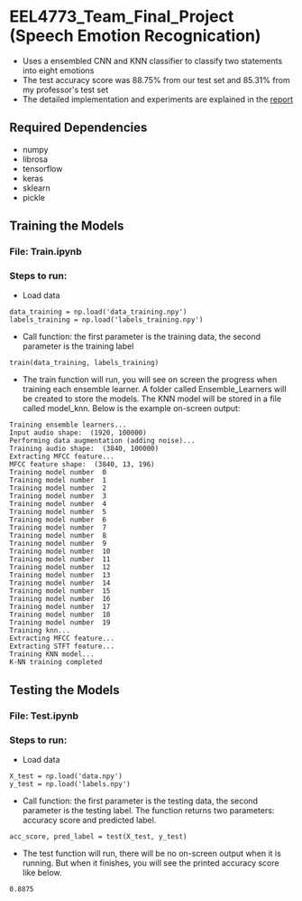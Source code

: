 # EEL4773_Team_Final_Project (Speech Emotion Recognication)

- Uses a ensembled CNN and KNN classifier to classify two statements into eight emotions
- The test accuracy score was 88.75% from our test set and 85.31% from my professor's test set
- The detailed implementation and experiments are explained in the [report](https://github.com/shida-yang/Speech-Emotion-Recognization/blob/main/Final%20Report.pdf)

## Required Dependencies
- numpy
- librosa
- tensorflow
- keras
- sklearn
- pickle

## Training the Models

### File: Train.ipynb
### Steps to run: 
- Load data
```
data_training = np.load('data_training.npy')
labels_training = np.load('labels_training.npy')
```
- Call function: the first parameter is the training data, the second parameter is the training label
```
train(data_training, labels_training)
```
- The train function will run, you will see on screen the progress when training each ensemble learner. A folder called Ensemble_Learners will be created to store the models. The KNN model will be stored in a file called model_knn. Below is the example on-screen output:
```
Training ensemble learners...
Input audio shape:  (1920, 100000)
Performing data augmentation (adding noise)...
Training audio shape:  (3840, 100000)
Extracting MFCC feature...
MFCC feature shape:  (3840, 13, 196)
Training model number  0
Training model number  1
Training model number  2
Training model number  3
Training model number  4
Training model number  5
Training model number  6
Training model number  7
Training model number  8
Training model number  9
Training model number  10
Training model number  11
Training model number  12
Training model number  13
Training model number  14
Training model number  15
Training model number  16
Training model number  17
Training model number  18
Training model number  19
Training knn...
Extracting MFCC feature...
Extracting STFT feature...
Training KNN model...
K-NN training completed
```

## Testing the Models

### File: Test.ipynb
### Steps to run: 
- Load data
```
X_test = np.load('data.npy')
y_test = np.load('labels.npy')
```
- Call function: the first parameter is the testing data, the second parameter is the testing label. The function returns two parameters: accuracy score and predicted label.
```
acc_score, pred_label = test(X_test, y_test)
```
- The test function will run, there will be no on-screen output when it is running. But when it finishes, you will see the printed accuracy score like below.
```
0.8875
```
